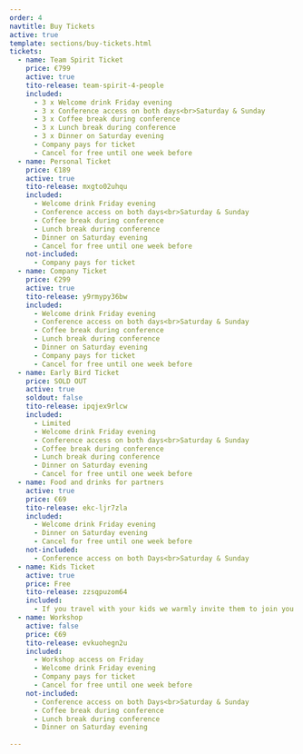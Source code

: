 ```yaml
---
order: 4
navtitle: Buy Tickets
active: true 
template: sections/buy-tickets.html
tickets:
  - name: Team Spirit Ticket
    price: €799
    active: true
    tito-release: team-spirit-4-people
    included:
      - 3 x Welcome drink Friday evening
      - 3 x Conference access on both days<br>Saturday & Sunday
      - 3 x Coffee break during conference
      - 3 x Lunch break during conference 
      - 3 x Dinner on Saturday evening
      - Company pays for ticket
      - Cancel for free until one week before
  - name: Personal Ticket
    price: €189
    active: true
    tito-release: mxgto02uhqu
    included:
      - Welcome drink Friday evening
      - Conference access on both days<br>Saturday & Sunday
      - Coffee break during conference
      - Lunch break during conference
      - Dinner on Saturday evening
      - Cancel for free until one week before
    not-included:
      - Company pays for ticket
  - name: Company Ticket
    price: €299
    active: true
    tito-release: y9rmypy36bw
    included:
      - Welcome drink Friday evening
      - Conference access on both days<br>Saturday & Sunday
      - Coffee break during conference
      - Lunch break during conference
      - Dinner on Saturday evening
      - Company pays for ticket
      - Cancel for free until one week before
  - name: Early Bird Ticket
    price: SOLD OUT 
    active: true
    soldout: false
    tito-release: ipqjex9rlcw
    included:
      - Limited 
      - Welcome drink Friday evening
      - Conference access on both days<br>Saturday & Sunday
      - Coffee break during conference
      - Lunch break during conference
      - Dinner on Saturday evening
      - Cancel for free until one week before
  - name: Food and drinks for partners
    active: true
    price: €69
    tito-release: ekc-ljr7zla
    included:
      - Welcome drink Friday evening
      - Dinner on Saturday evening
      - Cancel for free until one week before
    not-included:
      - Conference access on both Days<br>Saturday & Sunday
  - name: Kids Ticket
    active: true
    price: Free
    tito-release: zzsqpuzom64
    included:
      - If you travel with your kids we warmly invite them to join you. Please register them with a free of charge ticket. 
  - name: Workshop
    active: false
    price: €69
    tito-release: evkuohegn2u
    included:
      - Workshop access on Friday
      - Welcome drink Friday evening
      - Company pays for ticket
      - Cancel for free until one week before
    not-included:
      - Conference access on both Days<br>Saturday & Sunday
      - Coffee break during conference
      - Lunch break during conference
      - Dinner on Saturday evening
        
---
```

